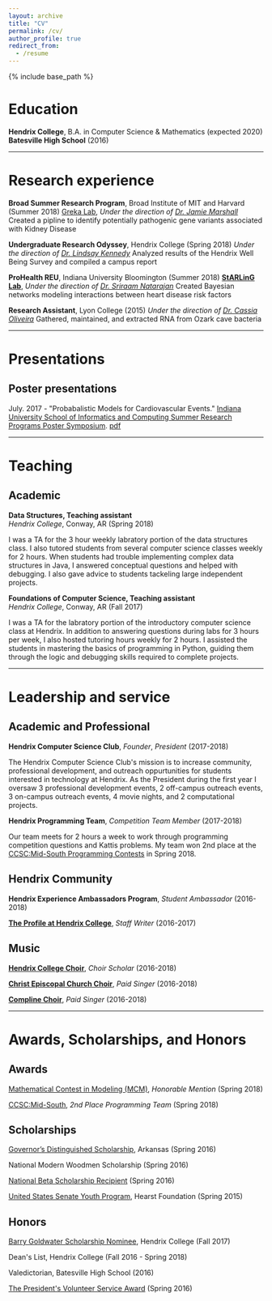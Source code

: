 ```yaml
---
layout: archive
title: "CV"
permalink: /cv/
author_profile: true
redirect_from:
  - /resume
---
```


{% include base_path %}

# Education

**Hendrix College**, B.A. in Computer Science & Mathematics (expected 2020)   
**Batesville High School** (2016)   

***

# Research experience

**Broad Summer Research Program**, Broad Institute of MIT and Harvard (Summer 2018)
[Greka Lab](http://grekalab.bwh.harvard.edu/people/), *Under the direction of [Dr. Jamie Marshall](https://www.broadinstitute.org/bios/jamie-marshall)*
Created a pipline to identify potentially pathogenic gene variants associated with Kidney Disease



**Undergraduate Research Odyssey**, Hendrix College (Spring 2018)
*Under the direction of [Dr. Lindsay Kennedy](https://www.hendrix.edu/psychology/psychology.aspx?id=54453)*
Analyzed results of the Hendrix Well Being Survey and compiled a campus report


**ProHealth REU**,  Indiana University Bloomington (Summer 2018)
[**StARLinG Lab**](https://starling.utdallas.edu/), *Under the direction of [Dr. Sriraam Natarajan](http://utdallas.edu/~sriraam.natarajan/)*
Created Bayesian networks modeling interactions between heart disease risk factors


**Research Assistant**, Lyon College (2015)
*Under the direction of [Dr. Cassia Oliveira](https://www.lyon.edu/cassiaoliveira)*
Gathered, maintained, and extracted RNA from Ozark cave bacteria

***

# Presentations

## Poster presentations

July. 2017 - "Probabalistic Models for Cardiovascular Events." [Indiana University School of Informatics and Computing Summer Research Programs Poster Symposium](https://www.sice.indiana.edu/news/story.html?story=Summer-REU-students-cap-off-work-symposium). [pdf](/files/POSTER.pdf)


***

# Teaching

## Academic

**Data Structures, Teaching assistant**   
*Hendrix College*, Conway, AR (Spring 2018)

I was a TA for the 3 hour weekly labratory portion of the data structures class. I also tutored students from several computer science classes weekly for 2 hours. 
When students had trouble implementing complex data structures in Java, I answered conceptual questions and helped with debugging. I also gave advice to students tackeling large independent projects.


**Foundations of Computer Science, Teaching assistant**    
*Hendrix College*, Conway, AR (Fall 2017)

I was a TA for the labratory portion of the introductory computer science class at Hendrix. In addition to answering questions during labs for 3 hours per week, I also hosted tutoring hours weekly for 2 hours. 
I assisted the students in mastering the basics of programming in Python, guiding them through the logic and debugging skills required to complete projects.

***

# Leadership and service

## Academic and Professional

**Hendrix Computer Science Club**, *Founder*, *President* (2017-2018)

The Hendrix Computer Science Club's mission is to increase community, professional development, and outreach oppurtunities for students interested in technology at Hendrix. As the President during the first year I oversaw 3 professional development events, 2 off-campus outreach events, 3 on-campus outreach events, 4 movie nights, and 2 computational projects. 

**Hendrix Programming Team**, *Competition Team Member* (2017-2018)

Our team meets for 2 hours a week to work through programming competition questions and Kattis problems. My team won 2nd place at the [CCSC:Mid-South Programming Contests](http://www.ccsc-ms.org/index.php?page=contest&sub=results) in Spring 2018. 

## Hendrix Community

**Hendrix Experience Ambassadors Program**, *Student Ambassador* (2016-2018)

[**The Profile at Hendrix College**](https://issuu.com/thehendrixcollegeprofile), *Staff Writer* (2016-2017)

## Music

[**Hendrix College Choir**](https://www.hendrix.edu/choir/), *Choir Scholar* (2016-2018)

[**Christ Episcopal Church Choir**](http://christchurchlr.org/?page_id=1834), *Paid Singer* (2016-2018)

[**Compline Choir**](https://complineathendrix.org/), *Paid Singer* (2016-2018)

***

# Awards, Scholarships, and Honors

## Awards

[Mathematical Contest in Modeling (MCM)](https://www.comap.com/undergraduate/contests/mcm/), *Honorable Mention* (Spring 2018)

[CCSC:Mid-South](http://www.ccsc-ms.org/index.php?page=contest&sub=results), *2nd Place Programming Team* (Spring 2018)

## Scholarships

[Governor’s Distinguished Scholarship](https://scholarships.adhe.edu/scholarships/detail/governors-distinguished-scholarship), Arkansas (Spring 2016)

National Modern Woodmen Scholarship (Spring 2016)

[National Beta Scholarship Recipient](https://www.betaclub.org/uploads/pdfs/2016_Scholarship_Winners.pdf) (Spring 2016)

[United States Senate Youth Program](https://ussenateyouth.org/), Hearst Foundation (Spring 2015)

## Honors

[Barry Goldwater Scholarship Nominee](https://goldwater.scholarsapply.org/), Hendrix College (Fall 2017) 

Dean's List, Hendrix College (Fall 2016 - Spring 2018) 

Valedictorian, Batesville High School (2016)

[The President's Volunteer Service Award](https://www.presidentialserviceawards.gov/) (Spring 2016)
